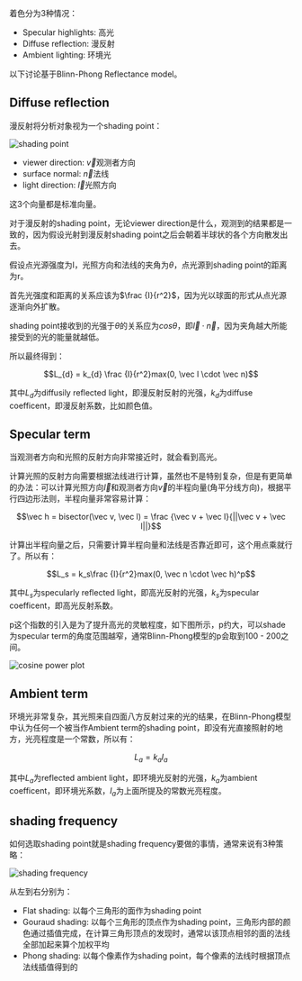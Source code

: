 着色分为3种情况：

- Specular highlights: 高光
- Diffuse reflection: 漫反射
- Ambient lighting: 环境光

以下讨论基于Blinn-Phong Reflectance model。

## Diffuse reflection

漫反射将分析对象视为一个shading point：

![shading point](../Images/Shading_point.png)

- viewer direction: $\vec v$观测者方向
- surface normal: $\vec n$法线
- light direction: $\vec l$光照方向

这3个向量都是标准向量。

对于漫反射的shading point，无论viewer direction是什么，观测到的结果都是一致的，因为假设光射到漫反射shading point之后会朝着半球状的各个方向散发出去。

假设点光源强度为I，光照方向和法线的夹角为$\theta$，点光源到shading point的距离为r。

首先光强度和距离的关系应该为$\frac {I}{r^2}$，因为光以球面的形式从点光源逐渐向外扩散。

shading point接收到的光强于$\theta$的关系应为$cos \theta$，即$\vec l \cdot \vec n$，因为夹角越大所能接受到的光的能量就越低。

所以最终得到：

$$L_{d} = k_{d} \frac {I}{r^2}max(0, \vec l \cdot \vec n)$$

其中$L_{d}$为diffusily reflected light，即漫反射反射的光强，$k_d$为diffuse coefficent，即漫反射系数，比如颜色值。

## Specular term

当观测者方向和光照的反射方向非常接近时，就会看到高光。

计算光照的反射方向需要根据法线进行计算，虽然也不是特别复杂，但是有更简单的办法：可以计算光照方向$\vec l$和观测者方向$\vec v$的半程向量(角平分线方向)，根据平行四边形法则，半程向量非常容易计算：

$$\vec h = bisector(\vec v, \vec l) = \frac {\vec v + \vec l}{||\vec v + \vec l||}$$

计算出半程向量之后，只需要计算半程向量和法线是否靠近即可，这个用点乘就行了。所以有：

$$L_s = k_s\frac {I}{r^2}max(0, \vec n \cdot \vec h)^p$$

其中$L_s$为specularly reflected light，即高光反射的光强，$k_s$为specular coefficent，即高光反射系数。

p这个指数的引入是为了提升高光的灵敏程度，如下图所示，p约大，可以shade为specular term的角度范围越窄，通常Blinn-Phong模型的p会取到100 - 200之间。

![cosine power plot](../Images/Cosine_power_plots.png)

## Ambient term

环境光非常复杂，其光照来自四面八方反射过来的光的结果，在Blinn-Phong模型中认为任何一个被当作Ambient term的shading point，即没有光直接照射的地方，光亮程度是一个常数，所以有：

$$L_a = k_a I_a$$

其中$L_a$为reflected ambient light，即环境光反射的光强，$k_a$为ambient coefficent，即环境光系数，$I_a$为上面所提及的常数光亮程度。

## shading frequency

如何选取shading point就是shading frequency要做的事情，通常来说有3种策略：

![shading frequency](../Images/Shading_frequency.png)

从左到右分别为：

- Flat shading: 以每个三角形的面作为shading point
- Gouraud shading: 以每个三角形的顶点作为shading point，三角形内部的颜色通过插值完成，在计算三角形顶点的发现时，通常以该顶点相邻的面的法线全部加起来算个加权平均
- Phong shading: 以每个像素作为shading point，每个像素的法线时根据顶点法线插值得到的
